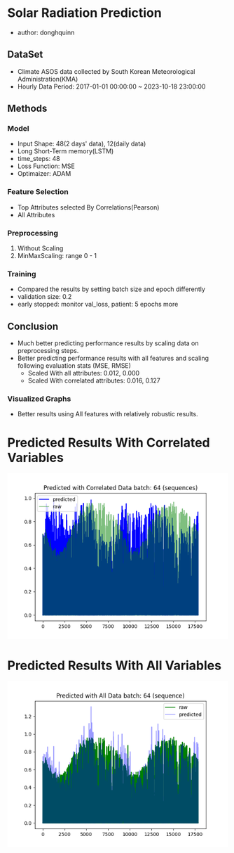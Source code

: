 # Solar Radiation Prediction

- author: donghquinn

## DataSet

- Climate ASOS data collected by South Korean Meteorological Administration(KMA)
- Hourly Data Period: 2017-01-01 00:00:00 ~ 2023-10-18 23:00:00

## Methods

### Model

- Input Shape: 48(2 days' data), 12(daily data)
- Long Short-Term memory(LSTM)
- time_steps: 48
- Loss Function: MSE
- Optimaizer: ADAM

### Feature Selection

- Top Attributes selected By Correlations(Pearson)
- All Attributes

### Preprocessing

1. Without Scaling
2. MinMaxScaling: range 0 - 1

### Training

- Compared the results by setting batch size and epoch differently
- validation size: 0.2
- early stopped: monitor val_loss, patient: 5 epochs more

## Conclusion

- Much better predicting performance results by scaling data on preprocessing steps.
- Better predicting performance results with all features and scaling following evaluation stats (MSE, RMSE)
    - Scaled With all attributes: 0.012, 0.000
    - Scaled With correlated attributes: 0.016, 0.127

### Visualized Graphs

- Better results using All features with relatively robustic results.

<div>
    <h1> Predicted Results With Correlated Variables</h1>
    <img src="./corr_sample.png"/>
</div>

<div>
    <h1> Predicted Results With All Variables</h1>
    <img src="./all_sample.png"/>
</div>
